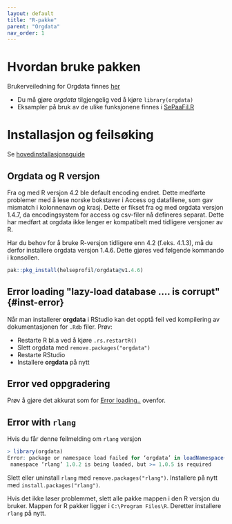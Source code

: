 ```yaml
---
layout: default
title: "R-pakke"
parent: "Orgdata"
nav_order: 1  
---
```


# Hvordan bruke pakken

Brukerveiledning for Orgdata finnes [her](https://helseprofil.github.io/orgdata/)

- Du må gjøre *orgdata* tilgjengelig ved å kjøre `library(orgdata)`
- Eksampler på bruk av de ulike funksjonene finnes i [SePaaFil.R](https://helseprofil.github.io/orgdata/articles/sepaafil.html "sepaafil")

# Installasjon og feilsøking

Se [hovedinstallasjonsguide](https://helseprofil.github.io/manual/start-install.html)

## Orgdata og R versjon

Fra og med R versjon 4.2 ble default encoding endret. Dette medførte problemer med å lese norske bokstaver i Access og datafilene, som gav mismatch i kolonnenavn og krasj. Dette er fikset fra og med orgdata versjon 1.4.7, da encodingsystem for access og csv-filer nå defineres separat. Dette har medført at orgdata ikke lenger er kompatibelt med tidligere versjoner av R. 

Har du behov for å bruke R-versjon tidligere enn 4.2 (f.eks. 4.1.3), må du derfor installere orgdata versjon 1.4.6. Dette gjøres ved følgende kommando i konsollen.

```r
pak::pkg_install(helseprofil/orgdata@v1.4.6)
```

## Error loading "lazy-load database .... is corrupt" {#inst-error}

Når man installerer **orgdata** i RStudio kan det opptå feil ved kompilering av dokumentasjonen for `.Rdb` filer. Prøv:
- Restarte R bl.a ved å kjøre `.rs.restartR()`
- Slett orgdata med `remove.packages("orgdata")`
- Restarte RStudio
- Installere **orgdata** på nytt

## Error ved oppgradering

Prøv å gjøre det akkurat som for [Error loading..](#inst-error) ovenfor.


## Error with `rlang`

Hvis du får denne feilmelding om `rlang` versjon

```r
> library(orgdata)
Error: package or namespace load failed for ‘orgdata’ in loadNamespace(i, c(lib.loc, .libPaths()), versionCheck = vI[[i]]):
 namespace ‘rlang’ 1.0.2 is being loaded, but >= 1.0.5 is required
```

Slett eller uninstall `rlang` med `remove.packages("rlang")`.
Installere på nytt med `install.packages("rlang")`.

Hvis det ikke løser problemmet, slett alle pakke mappen i den R versjon du bruker. Mappen for R pakker ligger i `C:\Program Files\R`. Deretter installere `rlang` på nytt.
